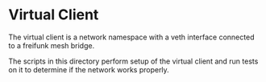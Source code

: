 Virtual Client
==============

The virtual client is a network namespace with a veth interface connected to a freifunk mesh bridge.

The scripts in this directory perform setup of the virtual client and run tests on it to determine if
the network works properly.
